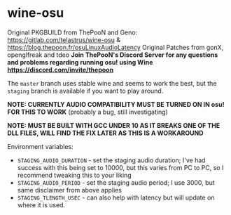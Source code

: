 # wine-osu

Original PKGBUILD from ThePooN and Geno: https://gitlab.com/telastrus/wine-osu & https://blog.thepoon.fr/osuLinuxAudioLatency
Original Patches from gonX, openglfreak and tdeo
**Join ThePooN's Discord Server for any questions and problems regarding running osu! using Wine https://discord.com/invite/thepoon**

The `master` branch uses stable wine and seems to work the best, but the `staging` branch is available if you want to play around. 

**NOTE: CURRENTLY AUDIO COMPATIBILITY MUST BE TURNED ON IN osu! FOR THIS TO WORK** (probably a bug, still investigating)

**NOTE: MUST BE BUILT WITH GCC UNDER 10 AS IT BREAKS ONE OF THE DLL FILES, WILL FIND THE FIX LATER AS THIS IS A WORKAROUND**

Environment variables:

- `STAGING_AUDIO_DURATION` - set the staging audio duration; I've had success with this being set to 10000, but this varies from PC to PC, so I recommend tweaking this to your liking
- `STAGING_AUDIO_PERIOD` - set the staging audio period; I use 3000, but same disclaimer from above applies
- `STAGING_TLENGTH_USEC` - can also help with latency but will update on where it is used.
